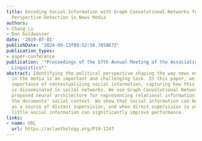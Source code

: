 ```yaml
---
title: Encoding Social Information with Graph Convolutional Networks forPolitical
  Perspective Detection in News Media
authors:
- Chang Li
- Dan Goldwasser
date: '2019-07-01'
publishDate: '2024-09-13T09:52:58.785867Z'
publication_types:
- paper-conference
publication: '*Proceedings of the 57th Annual Meeting of the Association for Computational
  Linguistics*'
abstract: Identifying the political perspective shaping the way news events are discussed
  in the media is an important and challenging task. In this paper, we highlight the
  importance of contextualizing social information, capturing how this information
  is disseminated in social networks. We use Graph Convolutional Networks, a recently
  proposed neural architecture for representing relational information, to capture
  the documents' social context. We show that social information can be used effectively
  as a source of distant supervision, and when direct supervision is available, even
  little social information can significantly improve performance.
links:
- name: URL
  url: https://aclanthology.org/P19-1247
---
```

